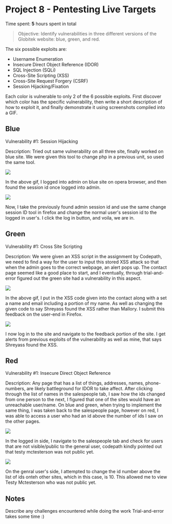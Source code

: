 # Project 8 - Pentesting Live Targets

Time spent: **5** hours spent in total

> Objective: Identify vulnerabilities in three different versions of the Globitek website: blue, green, and red.

The six possible exploits are:

* Username Enumeration
* Insecure Direct Object Reference (IDOR)
* SQL Injection (SQLi)
* Cross-Site Scripting (XSS)
* Cross-Site Request Forgery (CSRF)
* Session Hijacking/Fixation

Each color is vulnerable to only 2 of the 6 possible exploits. First discover which color has the specific vulnerability, then write a short description of how to exploit it, and finally demonstrate it using screenshots compiled into a GIF.

## Blue

Vulnerability #1: Session Hijacking

Description: Tried out same vulnerability on all three site, finally worked on blue site. We were given this tool to change php in a previous unit, so used the same tool.  

<img src="https://github.com/ardwaino/Week-9-Pentesting/blob/c73e31701976483041ee0fb837802a7032e88b28/Session_Hijack_Part1.gif">

In the above gif, I logged into admin on blue site on opera browser, and then found the session id once logged into admin.



<img src="https://github.com/ardwaino/Week-9-Pentesting/blob/c73e31701976483041ee0fb837802a7032e88b28/Session_Hijack_Part1.gif">

Now, I take the previously found admin session id and use the same change session ID tool in firefox and change the normal user's session id to the logged in user's. I click the log in button, and voila, we are in.


## Green

Vulnerability #1: Cross Site Scripting

Description: We were given an XSS script in the assignment by Codepath, we need to find a way for the user to input this stored XSS attack so that when the admin goes to the correct webpage, an alert pops up. The contact page seemed like a good place to start, and I eventually, through trial-and-error figured out the green site had a vulnerability in this aspect.

<img src="https://github.com/ardwaino/Week-9-Pentesting/blob/c73e31701976483041ee0fb837802a7032e88b28/Cross_Site_Scripting_Part1.gif">

In the above gif, I put in the XSS code given into the contact along with a set a name and email including a portion of my name. As well as changing the given code to say Shreyass found the XSS rather than Mallory. I submit this feedback on the user-end in Firefox.



<img src="https://github.com/ardwaino/Week-9-Pentesting/blob/ff81952687cc49643b612b93f44df2621631dbec/Cross_Site_Scripting_Part2.gif">

I now log in to the site and navigate to the feedback portion of the site. I get alerts from previous exploits of the vulnerability as well as mine, that says Shreyass found the XSS.


## Red

Vulnerability #1: Insecure Direct Object Reference

Description: Any page that has a list of things, addresses, names, phone-numbers, are likely battleground for IDOR to take affect. After clicking through the list of names in the salespeople tab, I saw how the ids changed from one person to the next, I figured that one of the sites would have an unreachable user/name. On blue and green, when trying to implement the same thing, I was taken back to the salespeople page, however on red, I was able to access a user who had an id above the number of ids I saw on the other pages.

<img src="https://github.com/ardwaino/Week-9-Pentesting/blob/ff81952687cc49643b612b93f44df2621631dbec/IDOR_Part1.gif">

In the logged in side, I navigate to the salespeople tab and check for users that are not visible/public to the general user, codepath kindly pointed out that testy mctesterson was not public yet.



<img src="https://github.com/ardwaino/Week-9-Pentesting/blob/ff81952687cc49643b612b93f44df2621631dbec/IDOR_Part2.gif">

On the genral user's side, I attempted to change the id number above the list of ids onteh other sites, which in this case, is 10. This allowed me to view Testy Mctesterson who was not public yet.

## Notes

Describe any challenges encountered while doing the work
Trial-and-error takes some time :)

